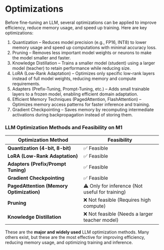 # Optimizations 

Before fine-tuning an LLM, several optimizations can be applied to improve efficiency, reduce memory usage, and speed up training. Here are key optimizations:

1. Quantization – Reduces model precision (e.g., FP16, INT8) to lower memory usage and speed up computations with minimal accuracy loss.
2. Pruning – Removes less important model weights or neurons to make the model smaller and faster.
3. Knowledge Distillation – Trains a smaller model (student) using a larger model (teacher) to retain performance while reducing size.
4. LoRA (Low-Rank Adaptation) – Optimizes only specific low-rank layers instead of full model weights, reducing memory and compute requirements.
5. Adapters (Prefix-Tuning, Prompt-Tuning, etc.) – Adds small trainable layers to a frozen model, enabling efficient domain adaptation.
6. Efficient Memory Techniques (PagedAttention, FlashAttention) – Optimizes memory access patterns for faster inference and training.
7. Gradient Checkpointing – Saves memory by recomputing intermediate activations during backpropagation instead of storing them.


### LLM Optimization Methods and Feasibility on M1

| Optimization Method         | Feasibility |
|----------------------------|-------------|
| **Quantization (4-bit, 8-bit)** | ✅ Feasible|
| **LoRA (Low-Rank Adaptation)** | ✅ Feasible|
| **Adapters (Prefix/Prompt Tuning)** | ✅ Feasible|
| **Gradient Checkpointing** | ✅ Feasible|
| **PagedAttention (Memory Optimization)** | ⚠️ Only for inference (Not useful for training) |
| **Pruning** | ❌ Not feasible (Requires high compute) |
| **Knowledge Distillation** | ❌ Not feasible (Needs a larger teacher model) |

These are the **major and widely used** LLM optimization methods. Many others exist, but these are the most effective for improving efficiency, reducing memory usage, and optimizing training and inference.



